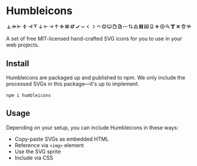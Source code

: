
# Humbleicons

![icon](humbleicons.svg?raw=true)


A set of free MIT-licensed hand-crafted SVG icons for you to use in your web projects.

## Install

Humbleicons are packaged up and published to npm. We only include the processed SVGs in this package—it's up to implement.

```shell
npm i humbleicons
```

## Usage

Depending on your setup, you can include Humbleicons in these ways:

- Copy-paste SVGs as embedded HTML
- Reference via `<img>` element
- Use the SVG sprite
- Include via CSS